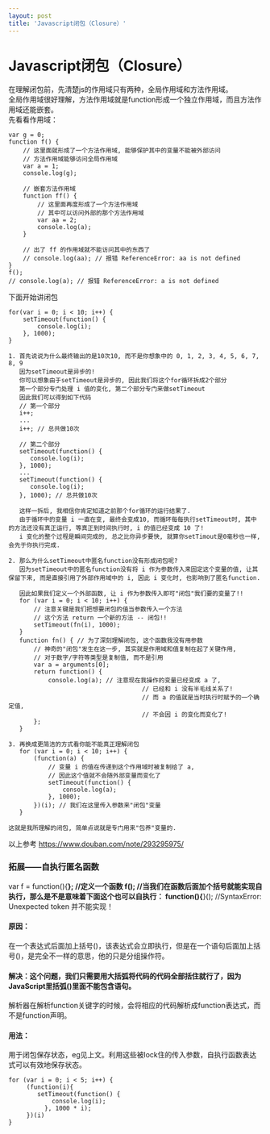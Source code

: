 ```yaml
---
layout: post
title: 'Javascript闭包（Closure）'
---
```

# Javascript闭包（Closure）
在理解闭包前，先清楚js的作用域只有两种，全局作用域和方法作用域。  
全局作用域很好理解，方法作用域就是function形成一个独立作用域，而且方法作用域还能嵌套。  
先看看作用域：
```
var g = 0;
function f() {
    // 这里面就形成了一个方法作用域, 能够保护其中的变量不能被外部访问
    // 方法作用域能够访问全局作用域
    var a = 1;
    console.log(g);

    // 嵌套方法作用域
    function ff() {
        // 这里面再度形成了一个方法作用域
        // 其中可以访问外部的那个方法作用域
        var aa = 2;
        console.log(a);
    }

    // 出了 ff 的作用域就不能访问其中的东西了
    // console.log(aa); // 报错 ReferenceError: aa is not defined
}
f();
// console.log(a); // 报错 ReferenceError: a is not defined  
```
下面开始讲闭包 
```
for(var i = 0; i < 10; i++) {
    setTimeout(function() {
        console.log(i);
    }, 1000);
}  

1. 首先说说为什么最终输出的是10次10, 而不是你想象中的 0, 1, 2, 3, 4, 5, 6, 7, 8, 9
   因为setTimeout是异步的!
   你可以想象由于setTimeout是异步的, 因此我们将这个for循环拆成2个部分
   第一个部分专门处理 i 值的变化, 第二个部分专门来做setTimeout
   因此我们可以得到如下代码
   // 第一个部分
   i++;
   ... 
   i++; // 总共做10次

   // 第二个部分
   setTimeout(function() {
      console.log(i);
   }, 1000);
   ...
   setTimeout(function() {
      console.log(i);
   }, 1000); // 总共做10次

   这样一拆后, 我相信你肯定知道之前那个for循环的运行结果了.
   由于循环中的变量 i 一直在变, 最终会变成10, 而循环每每执行setTimeout时, 其中的方法还没有真正运行, 等真正到时间执行时, i 的值已经变成 10 了!
   i 变化的整个过程是瞬间完成的, 总之比你异步要快, 就算你setTimout是0毫秒也一样, 会先于你执行完成.  

2. 那么为什么setTimeout中匿名function没有形成闭包呢?
   因为setTimeout中的匿名function没有将 i 作为参数传入来固定这个变量的值, 让其保留下来, 而是直接引用了外部作用域中的 i, 因此 i 变化时, 也影响到了匿名function.

   因此如果我们定义一个外部函数, 让 i 作为参数传入即可"闭包"我们要的变量了!!
   for (var i = 0; i < 10; i++) {
       // 注意关键是我们把想要闭包的值当参数传入一个方法
       // 这个方法 return 一个新的方法 -- 闭包!!
       setTimeout(fn(i), 1000);
   }
   function fn() { // 为了深刻理解闭包, 这个函数我没有用参数
       // 神奇的"闭包"发生在这一步, 其实就是作用域和值复制在起了关键作用,
       // 对于数字/字符等类型是复制值, 而不是引用
       var a = arguments[0];
       return function() {
           console.log(a); // 注意现在我操作的变量已经变成 a 了,
                                     // 已经和 i 没有半毛线关系了!
                                     // 而 a 的值就是当时执行时赋予的一个确定值,
                                     // 不会因 i 的变化而变化了!
       };
   }

3. 再换成更简洁的方式看你能不能真正理解闭包
   for (var i = 0; i < 10; i++) {
       (function(a) {
           // 变量 i 的值在传递到这个作用域时被复制给了 a,
           // 因此这个值就不会随外部变量而变化了
           setTimeout(function() {
               console.log(a);
           }, 1000);
       })(i); // 我们在这里传入参数来"闭包"变量
   }

这就是我所理解的闭包, 简单点说就是专门用来"包养"变量的.
```
以上参考 https://www.douban.com/note/293295975/  
### 拓展——自执行匿名函数  
var f = function(){****}; //定义一个函数
f(); //当我们在函数后面加个括号就能实现自执行，那么是不是意味着下面这个也可以自执行：
function(){****}();  //SyntaxError: Unexpected token
并不能实现！
#### 原因：
在一个表达式后面加上括号()，该表达式会立即执行，但是在一个语句后面加上括号()，是完全不一样的意思，他的只是分组操作符。  
#### 解决：这个问题，我们只需要用大括弧将代码的代码全部括住就行了，因为JavaScript里括弧()里面不能包含语句。
解析器在解析function关键字的时候，会将相应的代码解析成function表达式，而不是function声明。
#### 用法：  
用于闭包保存状态，eg见上文。利用这些被lock住的传入参数，自执行函数表达式可以有效地保存状态。
```
for (var i = 0; i < 5; i++) {
	 (function(i){
		setTimeout(function() {
		    console.log(i);
		  }, 1000 * i);
	 })(i)
}
```


